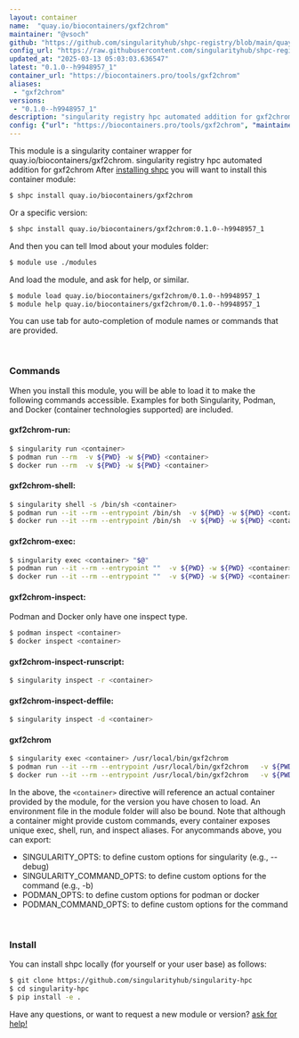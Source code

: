 ```yaml
---
layout: container
name:  "quay.io/biocontainers/gxf2chrom"
maintainer: "@vsoch"
github: "https://github.com/singularityhub/shpc-registry/blob/main/quay.io/biocontainers/gxf2chrom/container.yaml"
config_url: "https://raw.githubusercontent.com/singularityhub/shpc-registry/main/quay.io/biocontainers/gxf2chrom/container.yaml"
updated_at: "2025-03-13 05:03:03.636547"
latest: "0.1.0--h9948957_1"
container_url: "https://biocontainers.pro/tools/gxf2chrom"
aliases:
 - "gxf2chrom"
versions:
 - "0.1.0--h9948957_1"
description: "singularity registry hpc automated addition for gxf2chrom"
config: {"url": "https://biocontainers.pro/tools/gxf2chrom", "maintainer": "@vsoch", "description": "singularity registry hpc automated addition for gxf2chrom", "latest": {"0.1.0--h9948957_1": "sha256:31127824ad4791341c61de409210aa41477f74380cb98d23c9d1b47a0de67576"}, "tags": {"0.1.0--h9948957_1": "sha256:31127824ad4791341c61de409210aa41477f74380cb98d23c9d1b47a0de67576"}, "docker": "quay.io/biocontainers/gxf2chrom", "aliases": {"gxf2chrom": "/usr/local/bin/gxf2chrom"}}
---
```


This module is a singularity container wrapper for quay.io/biocontainers/gxf2chrom.
singularity registry hpc automated addition for gxf2chrom
After [installing shpc](#install) you will want to install this container module:


```bash
$ shpc install quay.io/biocontainers/gxf2chrom
```

Or a specific version:

```bash
$ shpc install quay.io/biocontainers/gxf2chrom:0.1.0--h9948957_1
```

And then you can tell lmod about your modules folder:

```bash
$ module use ./modules
```

And load the module, and ask for help, or similar.

```bash
$ module load quay.io/biocontainers/gxf2chrom/0.1.0--h9948957_1
$ module help quay.io/biocontainers/gxf2chrom/0.1.0--h9948957_1
```

You can use tab for auto-completion of module names or commands that are provided.

<br>

### Commands

When you install this module, you will be able to load it to make the following commands accessible.
Examples for both Singularity, Podman, and Docker (container technologies supported) are included.

#### gxf2chrom-run:

```bash
$ singularity run <container>
$ podman run --rm  -v ${PWD} -w ${PWD} <container>
$ docker run --rm  -v ${PWD} -w ${PWD} <container>
```

#### gxf2chrom-shell:

```bash
$ singularity shell -s /bin/sh <container>
$ podman run --it --rm --entrypoint /bin/sh  -v ${PWD} -w ${PWD} <container>
$ docker run --it --rm --entrypoint /bin/sh  -v ${PWD} -w ${PWD} <container>
```

#### gxf2chrom-exec:

```bash
$ singularity exec <container> "$@"
$ podman run --it --rm --entrypoint ""  -v ${PWD} -w ${PWD} <container> "$@"
$ docker run --it --rm --entrypoint ""  -v ${PWD} -w ${PWD} <container> "$@"
```

#### gxf2chrom-inspect:

Podman and Docker only have one inspect type.

```bash
$ podman inspect <container>
$ docker inspect <container>
```

#### gxf2chrom-inspect-runscript:

```bash
$ singularity inspect -r <container>
```

#### gxf2chrom-inspect-deffile:

```bash
$ singularity inspect -d <container>
```


#### gxf2chrom

```bash
$ singularity exec <container> /usr/local/bin/gxf2chrom
$ podman run --it --rm --entrypoint /usr/local/bin/gxf2chrom   -v ${PWD} -w ${PWD} <container> -c " $@"
$ docker run --it --rm --entrypoint /usr/local/bin/gxf2chrom   -v ${PWD} -w ${PWD} <container> -c " $@"
```



In the above, the `<container>` directive will reference an actual container provided
by the module, for the version you have chosen to load. An environment file in the
module folder will also be bound. Note that although a container
might provide custom commands, every container exposes unique exec, shell, run, and
inspect aliases. For anycommands above, you can export:

 - SINGULARITY_OPTS: to define custom options for singularity (e.g., --debug)
 - SINGULARITY_COMMAND_OPTS: to define custom options for the command (e.g., -b)
 - PODMAN_OPTS: to define custom options for podman or docker
 - PODMAN_COMMAND_OPTS: to define custom options for the command

<br>

### Install

You can install shpc locally (for yourself or your user base) as follows:

```bash
$ git clone https://github.com/singularityhub/singularity-hpc
$ cd singularity-hpc
$ pip install -e .
```

Have any questions, or want to request a new module or version? [ask for help!](https://github.com/singularityhub/singularity-hpc/issues)